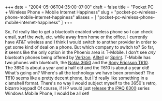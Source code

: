 +++
date = "2004-05-06T04:35:00-07:00"
draft = false
title = "Pocket PC + Wireless Phone = Mobile Internet Happiness"
slug = "pocket-pc-wireless-phone-mobile-internet-happiness"
aliases = [
	"pocket-pc-wireless-phone-mobile-internet-happiness"
]
+++
<p>So, I'd really like to get a bluetooth enabled wireless phone so I can check email, surf the web, etc. while away from home or the office. I currently have AT&amp;T wireless and I think I would switch to another provider in order to get some kind of deal on a phone. But which company to switch to? So far, it seems like the only option in the Phoenix area is T-Mobile. I don't see <em>any</em> bluetooth phones being offered by <a href="http://www.verizonwireless.com/" target="_blank">Verizon</a>, <a href="http://www.alltell.com/" target="_blank">Alltell</a> or <a href="http://www.sprintpcs.com/">Sprint</a>. T-Mobile has two phones with bluetooth, the <a href="http://www.infosync.no/news/2002/n/2270.html" target="_blank">Nokia 3650</a> and the <a href="http://www.infosyncworld.com/news/n/3170.html" target="_blank">Sony Ericsson T610</a>. The 3650 is about a year and a half old and the T610 is about a year old! What's going on? Where's all the technology we have been promised? The T610 seems like a pretty decent phone, but I'd really like something in a clamshell format. There's no way I would subject myself to the 3650's retro, bizarro keypad! Of course, if HP would just <a href="http://www.geekzone.co.nz/content.asp?contentid=2625="">release the iPAQ 6300</a> series Windows Mobile Phone, I would be all set!</p>